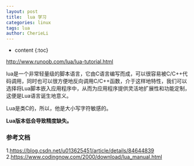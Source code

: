 ```yaml
---
layout: post
title:  lua 学习
categories: linux
tags: lua
author: CherieLi
---
```


* content
{:toc}

<http://www.runoob.com/lua/lua-tutorial.html>

lua是一个非常轻量级的脚本语言，它由C语言编写而成，可以很容易被C/C++代码调用，同时也可以很方便地反向调用C/C++函数，介于这样地特性，我们可以选择将Lua脚本嵌入应用程序中，从而为应用程序提供灵活地扩展性和功能定制，这便是Lua语言诞生地意义。

Lua是类C的，所以，他是大小写字符敏感的。

 **Lua版本低会导致精度缺失。**


### 参考文档

1.https://blog.csdn.net/u013625451/article/details/84644839  
2.https://www.codingnow.com/2000/download/lua_manual.html



